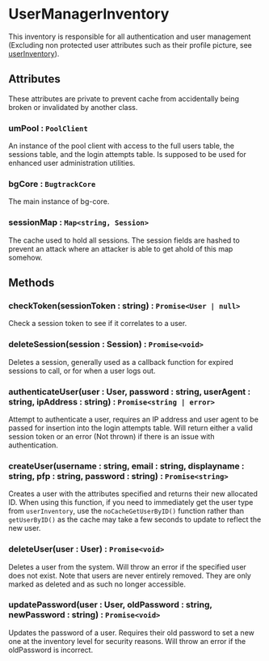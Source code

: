 # UserManagerInventory

This inventory is responsible for all authentication and user management (Excluding non protected user attributes such as their profile picture, see [userInventory](./userInventory.md)).

## Attributes

These attributes are private to prevent cache from accidentally being broken or invalidated by another class.

### umPool : `PoolClient`

An instance of the pool client with access to the full users table, the sessions table, and the login attempts table. Is supposed to be used for enhanced user administration utilities.

### bgCore : `BugtrackCore`

The main instance of bg-core.

### sessionMap : `Map<string, Session>`

The cache used to hold all sessions. The session fields are hashed to prevent an attack where an attacker is able to get ahold of this map somehow.

## Methods

### checkToken(sessionToken : string) : `Promise<User | null>`

Check a session token to see if it correlates to a user.

### deleteSession(session : Session) : `Promise<void>`

Deletes a session, generally used as a callback function for expired sessions to call, or for when a user logs out.

### authenticateUser(user : User, password : string, userAgent : string, ipAddress : string) : `Promise<string | error>`

Attempt to authenticate a user, requires an IP address and user agent to be passed for insertion into the login attempts table.
Will return either a valid session token or an error (Not thrown) if there is an issue with authentication.

### createUser(username : string, email : string, displayname : string, pfp : string, password : string) : `Promise<string>`

Creates a user with the attributes specified and returns their new allocated ID.
When using this function, if you need to immediately get the user type from `userInventory`, use the `noCacheGetUserByID()` function rather than `getUserByID()` as the cache may take a few seconds to update to reflect the new user.

### deleteUser(user : User) : `Promise<void>`

Deletes a user from the system. Will throw an error if the specified user does not exist.
Note that users are never entirely removed. They are only marked as deleted and as such no longer accessible.

### updatePassword(user : User, oldPassword : string, newPassword : string) : `Promise<void>`

Updates the password of a user. Requires their old password to set a new one at the inventory level for security reasons.
Will throw an error if the oldPassword is incorrect.
